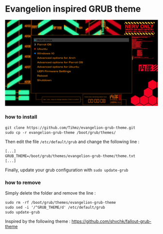 # Evangelion inspired GRUB theme

![](demo.gif)

### how to install

```
git clone https://github.com/Tihmz/evangelion-grub-theme.git
sudo cp -r evangelion-grub-theme /boot/grub/themes/
```

Then edit the file `/etc/default/grub` and change the following line :
```
[...]
GRUB_THEME=/boot/grub/themes/evangelion-grub-theme/theme.txt
[...]
```

Finally, update your grub configuration with `sudo update-grub`

### how to remove

Simply delete the folder and remove the line :
```
sudo rm -rf /boot/grub/themes/evangelion-grub-theme
sudo sed -i '/^GRUB_THEME/d' /etc/default/grub
sudo update-grub
```

Inspired by the following theme : https://github.com/shvchk/fallout-grub-theme
